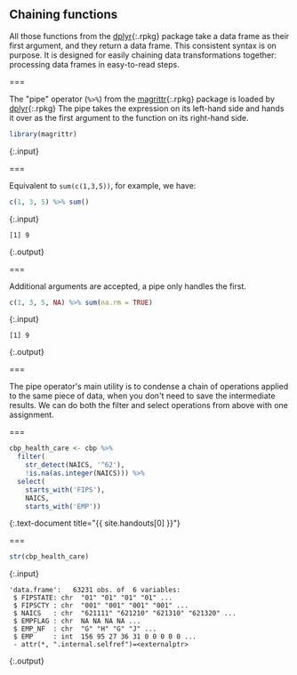 ---
---

## Chaining functions

All those functions from the [dplyr](){:.rpkg} package take a data frame as
their first argument, and they return a data frame. This consistent syntax is on
purpose. It is designed for easily chaining data transformations together:
processing data frames in easy-to-read steps.

===

The "pipe" operator (`%>%`) from the [magrittr](){:.rpkg} package is loaded by
[dplyr](){:.rpkg} The pipe takes the expression on its left-hand side and hands
it over as the first argument to the function on its right-hand side.


~~~r
library(magrittr)
~~~
{:.input}

===

Equivalent to `sum(c(1,3,5))`, for example, we have:


~~~r
c(1, 3, 5) %>% sum()
~~~
{:.input}
~~~
[1] 9
~~~
{:.output}

===

Additional arguments are accepted, a pipe only handles the first.


~~~r
c(1, 3, 5, NA) %>% sum(na.rm = TRUE)
~~~
{:.input}
~~~
[1] 9
~~~
{:.output}

===

The pipe operator's main utility is to condense a chain of operations applied to
the same piece of data, when you don't need to save the intermediate results. We
can do both the filter and select operations from above with one assignment.

===


~~~r
cbp_health_care <- cbp %>%
  filter(
    str_detect(NAICS, '^62'),
    !is.na(as.integer(NAICS))) %>%
  select(
    starts_with('FIPS'),
    NAICS,
    starts_with('EMP'))
~~~
{:.text-document title="{{ site.handouts[0] }}"}

===


~~~r
str(cbp_health_care)
~~~
{:.input}
~~~
'data.frame':	63231 obs. of  6 variables:
 $ FIPSTATE: chr  "01" "01" "01" "01" ...
 $ FIPSCTY : chr  "001" "001" "001" "001" ...
 $ NAICS   : chr  "621111" "621210" "621310" "621320" ...
 $ EMPFLAG : chr  NA NA NA NA ...
 $ EMP_NF  : chr  "G" "H" "G" "J" ...
 $ EMP     : int  156 95 27 36 31 0 0 0 0 0 ...
 - attr(*, ".internal.selfref")=<externalptr> 
~~~
{:.output}
